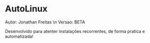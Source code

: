 # AutoLinux

Autor: Jonathan Freitas \n
Versao: BETA


Desenvolvido para atenter instalações recorrentes, de forma pratica e automatizada!

